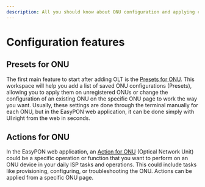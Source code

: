 ```yaml
---
description: All you should know about ONU configuration and applying commands in EasyPON
---
```


# Configuration features

## Presets for ONU

The first main feature to start after adding OLT is the [Presets for ONU](presets.md). This workspace will help you add a list of saved ONU configurations (Presets), allowing you to apply them on unregistered ONUs or change the configuration of an existing ONU on the specific ONU page to work the way you want. Usually, these settings are done through the terminal manually for each ONU, but in the EasyPON web application, it can be done simply with UI right from the web in seconds.

## Actions for ONU

In the EasyPON web application, an [Action](./#actions-for-onu)[ for ONU](./#actions-for-onu) (Optical Network Unit) could be a specific operation or function that you want to perform on an ONU device in your daily ISP tasks and operations. This could include tasks like provisioning, configuring, or troubleshooting the ONU. Actions can be applied from a specific ONU page.




